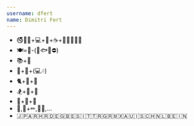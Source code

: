 ```yaml
---
username: dfert
name: Dimitri Fert
---
```

- 🚭👨‍🚀+💻+🐋+☕+🐛🔥🔥🔥🔥
- 🍽=🥬-(🍖🐟🐚⛔)
- 📚+💟
- 🥁+🎸+(💻🎶)
- 🐈+💟+👋
- 🏂+🧀+🍺
- 🧗+🍔+🍺
- 🎲,🎨+✏,👨‍🍳,...
- 🇯🇵🇦🇷🇭🇷🇩🇪🇬🇧🇪🇸🇮🇹🇹🇷🇬🇷🇲🇽🇦🇺🇮🇸🇨🇭🇳🇱🇧🇪🇮🇳

